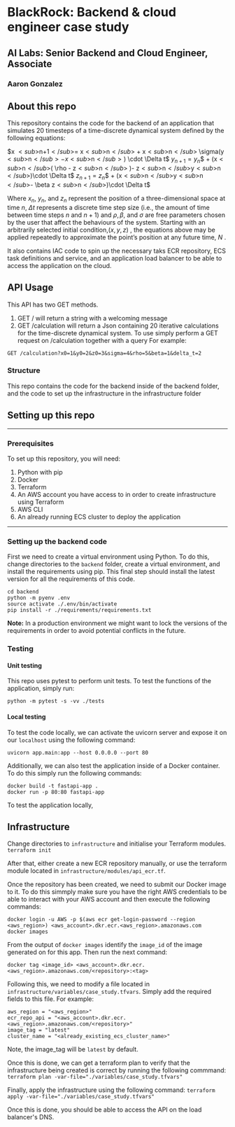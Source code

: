 # BlackRock: Backend &amp; cloud engineer case study
## AI Labs: Senior Backend and Cloud Engineer, Associate
### Aaron Gonzalez

## About this repo
This repository contains the code for the backend of an application that simulates 20 timesteps of a time-discrete dynamical system defined by the following equations:

$x $<sub>$n+1$</sub>$= x$<sub>$n$</sub>$ + x$<sub>$n$</sub>$ \sigma(y$<sub>$n$</sub> - x<sub>$n$</sub>)$ \cdot \Delta t$
$y$<sub>$n+1$</sub>$= y$<sub>$n$</sub>$ + (x$<sub>$n$</sub>$( \rho - z$<sub>$n$</sub>$ )- z$<sub>$n$</sub>$y$<sub>$n$</sub>$)\cdot \Delta t$
$z$<sub>$n+1$</sub>$= z$<sub>$n$</sub>$ + (x$<sub>$n$</sub>$y$<sub>$n$</sub>$- \beta z$<sub>$n$</sub>$)\cdot \Delta t$

Where $x$<sub>$n$</sub>, $y$<sub>$n$</sub>, and $z$<sub>$n$</sub> represent the position of a three-dimensional space at time $n$, $\Delta t$ represents a discrete time step size (i.e., the amount of time between time steps $n$ and $n+1$) and $\rho, \beta$, and $\sigma$ are free parameters chosen by the user that affect the behaviours of the system. Starting with an arbitrarily selected initial condition,$(x,y,z)$ , the equations above may be applied repeatedly to approximate the point’s position at any future time, $N$ .

It also contains IAC code to spin up the necessary taks ECR repository, ECS task definitions and service, and an application load balancer to be able to access the application on the cloud.

## API Usage

This API has two GET methods.

1. GET / will return a string with a welcoming message
2. GET /calculation will return a Json containing 20 iterative calculations for the time-discrete dynamical system.
To use simply perform a GET request on /calculation together with a query
For example:
```
GET /calculation?x0=1&y0=2&z0=3&sigma=4&rho=5&beta=1&delta_t=2
```

### Structure
This repo contains the code for the backend inside of the backend folder, and the code to set up the infrastructure in the infrastructure folder

## Setting up this repo
---
### Prerequisites
To set up this repository, you will need:
1. Python with pip
2. Docker
3. Terraform
4. An AWS account you have access to in order to create infrastructure using Terraform 
5. AWS CLI
6. An already running ECS cluster to deploy the application
---
### Setting up the backend code
First we need to create a virtual environment using Python. 
To do this, change directories to the `backend` folder, create a virtual environment, and install the requirements using pip. This final step should install the latest version for all the requirements of this code.

```
cd backend
python -m pyenv .env
source activate ./.env/bin/activate
pip install -r ./requirements/requirements.txt
```

**Note:** In a production environment we might want to lock the versions of the requirements in order to avoid potential conflicts in the future. 

### Testing

#### Unit testing

This repo uses pytest to perform unit tests. To test the functions of the application, simply run:

`python -m pytest -s -vv ./tests`

#### Local testing

To test the code locally, we can activate the uvicorn server and expose it on our `localhost` using the following command:

`uvicorn app.main:app --host 0.0.0.0 --port 80`

Additionally, we can also test the application inside of a Docker container. To do this simply run the following commands:

```
docker build -t fastapi-app .
docker run -p 80:80 fastapi-app
```

To test the application locally, 

## Infrastructure
Change directories to `infrastructure` and initialise your Terraform modules.
`terraform init`

After that, either create a new ECR repository manually, or use the terraform module located in `infrastructure/modules/api_ecr.tf`.

Once the repository has been created, we need to submit our Docker image to it. To do this simmply make sure you have the right AWS credentials to be able to interact with your AWS account and then execute the following commands:

```
docker login -u AWS -p $(aws ecr get-login-password --region <aws_region>) <aws_account>.dkr.ecr.<aws_region>.amazonaws.com
docker images
```
From the output of `docker images` identify the `image_id` of the image generated on for this app. Then run the next command:

`docker tag <image_id> <aws_account>.dkr.ecr.<aws_region>.amazonaws.com/<repository>:<tag>`

Following this, we need to modify a file located in `infrastructure/variables/case_study.tfvars`. Simply add the required fields to this file. For example:
```
aws_region = "<aws_region>"
ecr_repo_api = "<aws_account>.dkr.ecr.<aws_region>.amazonaws.com/<repository>"
image_tag = "latest"
cluster_name = "<already_existing_ecs_cluster_name>"
```
Note, the image_tag will be `latest` by default. 

Once this is done, we can get a terraform plan to verify that the infrastructure being created is correct by running the following commmand:
`terraform plan -var-file="./variables/case_study.tfvars" `

Finally, apply the infrastructure using the following command:
`terraform apply -var-file="./variables/case_study.tfvars" `

Once this is done, you should be able to access the API on the load balancer's DNS.